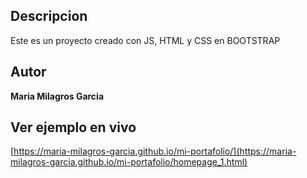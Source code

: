 ## Descripcion 
Este es un proyecto creado con JS, HTML y CSS en BOOTSTRAP

## Autor

**Maria Milagros Garcia**

## Ver ejemplo en vivo
[https://maria-milagros-garcia.github.io/mi-portafolio/](https://maria-milagros-garcia.github.io/mi-portafolio/homepage_1.html)

     

